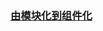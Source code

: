 ### [由模块化到组件化](http://blog.csdn.net/dd864140130/article/details/53645290?hmsr=toutiao.io&utm_medium=toutiao.io&utm_source=toutiao.io)
